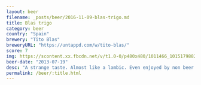 ```yaml
---
layout: beer
filename: _posts/beer/2016-11-09-blas-trigo.md
title: Blas trigo
category: beer
country: "Spain"
brewery: "Tito Blas"
breweryURL: "https://untappd.com/w/tito-blas/"
score: 7
img: https://scontent.xx.fbcdn.net/v/t1.0-0/p480x480/1011466_10151798821318745_54743244_n.jpg?oh=695588f77ceac8c498dcaef2235d12eb&oe=5941AF8C
beer-date: "2013-07-19"
desc: "A strange taste. Almost like a lambic. Even enjoyed by non beer drinkers"
permalink: /beer/:title.html
---
```

